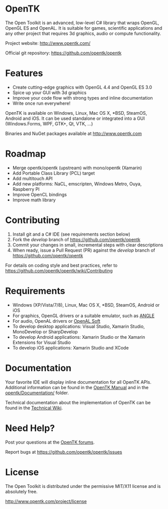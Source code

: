 OpenTK
======
 
The Open Toolkit is an advanced, low-level C# library that wraps OpenGL, OpenGL ES and OpenAL. It is suitable for games, scientific applications and any other project that requires 3d graphics, audio or compute functionality.
 
Project website: http://www.opentk.com/
 
Official git repository: https://github.com/opentk/opentk
 
 
Features
========
 
- Create cutting-edge graphics with OpenGL 4.4 and OpenGL ES 3.0
- Spice up your GUI with 3d graphics
- Improve your code flow with strong types and inline documentation
- Write once run everywhere!
 
OpenTK is available on Windows, Linux, Mac OS X, *BSD, SteamOS, Android and iOS. It can be used standalone or integrated into a GUI (Windows.Forms, WPF, GTK+, Qt, VTK, ...)
 
Binaries and NuGet packages available at http://www.opentk.com
 
 
Roadmap
=======
 
- Merge opentk/opentk (upstream) with mono/opentk (Xamarin)
- Add Portable Class Library (PCL) target
- Add multitouch API
- Add new platforms: NaCL, emscripten, Windows Metro, Ouya, Raspberry PI
- Improve OpenCL bindings
- Improve math library
 
 
Contributing
============
 
1. Install git and a C# IDE (see requirements section below)
2. Fork the _develop_ branch of https://github.com/opentk/opentk
3. Commit your changes in small, incremental steps with clear descriptions
4. When ready, issue a Pull Request (PR) against the _develop_ branch of https://github.com/opentk/opentk
 
For details on coding style and best practices, refer to https://github.com/opentk/opentk/wiki/Contributing
 
 
Requirements
============
 
- Windows (XP/Vista/7/8), Linux, Mac OS X, *BSD, SteamOS, Android or iOS
- For graphics, OpenGL drivers or a suitable emulator, such as [ANGLE](https://github.com/opentk/opentk/tree/Dependencies/Readme.txt)
- For audio, OpenAL drivers or [OpenAL Soft](https://github.com/opentk/opentk/tree/Dependencies/Readme.txt)
- To develop desktop applications: Visual Studio, Xamarin Studio, MonoDevelop or SharpDevelop
- To develop Android applications: Xamarin Studio or the Xamarin Extensions for Visual Studio
- To develop iOS applications: Xamarin Studio and XCode
 
 
Documentation
=============
 
Your favorite IDE will display inline documentation for all OpenTK APIs. Additional information can be found in the [OpenTK Manual](http://www.opentk.com/doc) and in the [opentk/Documentation/](https://github.com/opentk/opentk/tree/develop/Documentation) folder.
 
Technical documentation about the implementation of OpenTK can be found in the [Technical Wiki](https://github.com/opentk/opentk/wiki).
 
 
Need Help?
==========
 
Post your questions at the [OpenTK forums](http://www.opentk.com/forum).
 
Report bugs at https://github.com/opentk/opentk/issues
 
 
License
=======
 
The Open Toolkit is distributed under the permissive MIT/X11 license and is absolutely free.
 
http://www.opentk.com/project/license
